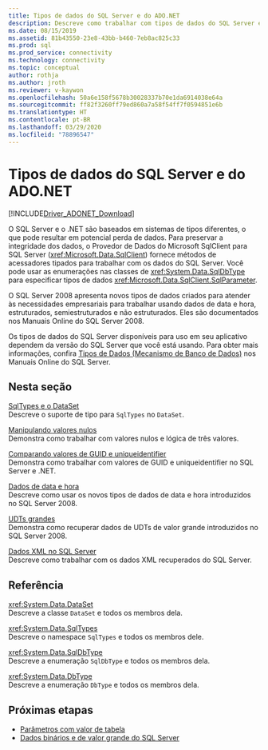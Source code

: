 ```yaml
---
title: Tipos de dados do SQL Server e do ADO.NET
description: Descreve como trabalhar com tipos de dados do SQL Server e como eles interagem com os tipos de dados do .NET.
ms.date: 08/15/2019
ms.assetid: 81b43550-23e8-43bb-b460-7eb8ac825c33
ms.prod: sql
ms.prod_service: connectivity
ms.technology: connectivity
ms.topic: conceptual
author: rothja
ms.author: jroth
ms.reviewer: v-kaywon
ms.openlocfilehash: 50a6e158f5678b30028337b70e1da6914038e64a
ms.sourcegitcommit: ff82f3260ff79ed860a7a58f54ff7f0594851e6b
ms.translationtype: HT
ms.contentlocale: pt-BR
ms.lasthandoff: 03/29/2020
ms.locfileid: "78896547"
---
```

# <a name="sql-server-data-types-and-adonet"></a>Tipos de dados do SQL Server e do ADO.NET

[!INCLUDE[Driver_ADONET_Download](../../../includes/driver_adonet_download.md)]

O SQL Server e o .NET são baseados em sistemas de tipos diferentes, o que pode resultar em potencial perda de dados. Para preservar a integridade dos dados, o Provedor de Dados do Microsoft SqlClient para SQL Server (<xref:Microsoft.Data.SqlClient>) fornece métodos de acessadores tipados para trabalhar com os dados do SQL Server. Você pode usar as enumerações nas classes de <xref:System.Data.SqlDbType> para especificar tipos de dados <xref:Microsoft.Data.SqlClient.SqlParameter>.  
  
O SQL Server 2008 apresenta novos tipos de dados criados para atender às necessidades empresariais para trabalhar usando dados de data e hora, estruturados, semiestruturados e não estruturados. Eles são documentados nos Manuais Online do SQL Server 2008.  
  
Os tipos de dados do SQL Server disponíveis para uso em seu aplicativo dependem da versão do SQL Server que você está usando. Para obter mais informações, confira [Tipos de Dados (Mecanismo de Banco de Dados)](https://go.microsoft.com/fwlink/?LinkID=107468) nos Manuais Online do SQL Server.
  
## <a name="in-this-section"></a>Nesta seção  
[SqlTypes e o DataSet](sqltypes-dataset.md)  
Descreve o suporte de tipo para `SqlTypes` no `DataSet`.  
  
[Manipulando valores nulos](handle-null-values.md)  
Demonstra como trabalhar com valores nulos e lógica de três valores.  
  
[Comparando valores de GUID e uniqueidentifier](compare-guid-uniqueidentifier-values.md)  
Demonstra como trabalhar com valores de GUID e uniqueidentifier no SQL Server e .NET.  
  
[Dados de data e hora](date-time-data.md)  
Descreve como usar os novos tipos de dados de data e hora introduzidos no SQL Server 2008.  
  
[UDTs grandes](large-udts.md)  
Demonstra como recuperar dados de UDTs de valor grande introduzidos no SQL Server 2008.  
  
[Dados XML no SQL Server](xml-data-sql-server.md)  
Descreve como trabalhar com os dados XML recuperados do SQL Server.  
  
## <a name="reference"></a>Referência  
<xref:System.Data.DataSet>  
Descreve a classe `DataSet` e todos os membros dela.  
  
<xref:System.Data.SqlTypes>  
Descreve o namespace `SqlTypes` e todos os membros dele.  
  
<xref:System.Data.SqlDbType>  
Descreve a enumeração `SqlDbType` e todos os membros dela.  
  
<xref:System.Data.DbType>  
Descreve a enumeração `DbType` e todos os membros dela.  
  
## <a name="next-steps"></a>Próximas etapas
- [Parâmetros com valor de tabela](table-valued-parameters.md)
- [Dados binários e de valor grande do SQL Server](sql-server-binary-large-value-data.md)
